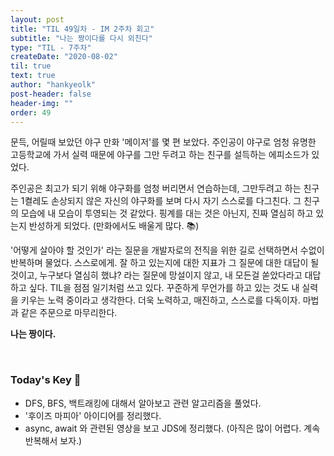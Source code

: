 ```yaml
---
layout: post
title: "TIL 49일차 - IM 2주차 회고"
subtitle: "나는 짱이다를 다시 외친다"
type: "TIL - 7주차"
createDate: "2020-08-02"
til: true
text: true
author: "hankyeolk"
post-header: false
header-img: ""
order: 49
---
```


문득, 어릴때 보았던 야구 만화 '메이저'를 몇 편 보았다. 주인공이 야구로 엄청 유명한 고등학교에 가서 실력 때문에 야구를 그만 두려고 하는 친구를 설득하는 에피소드가 있었다.
<br>

주인공은 최고가 되기 위해 야구화를 엄청 버리면서 연습하는데, 그만두려고 하는 친구는 1켤레도 손상되지 않은 자신의 야구화를 보며 다시 자기 스스로를 다그친다. 그 친구의 모습에 내 모습이 투영되는 것 같았다. 핑계를 대는 것은 아닌지, 진짜 열심히 하고 있는지 반성하게 되었다. (만화에서도 배울게 많다. 📚)
<br>

'어떻게 살아야 할 것인가' 라는 질문을 개발자로의 전직을 위한 길로 선택하면서 수없이 반복하며 물었다. 스스로에게. 잘 하고 있는지에 대한 지표가 그 질문에 대한 대답이 될것이고, 누구보다 열심히 했냐? 라는 질문에 망설이지 않고, 내 모든걸 쏟았다라고 대답하고 싶다. TIL을 점점 일기처럼 쓰고 있다. 꾸준하게 무언가를 하고 있는 것도 내 실력을 키우는 노력 중이라고 생각한다. 더욱 노력하고, 매진하고, 스스로를 다독이자. 마법과 같은 주문으로 마무리한다.
<br>

**나는 짱이다.**

<br>

### Today's Key 🔑

- DFS, BFS, 백트래킹에 대해서 알아보고 관련 알고리즘을 풀었다.
- '후이즈 마피아' 아이디어를 정리했다.
- async, await 와 관련된 영상을 보고 JDS에 정리했다. (아직은 많이 어렵다. 계속 반복해서 보자.)
